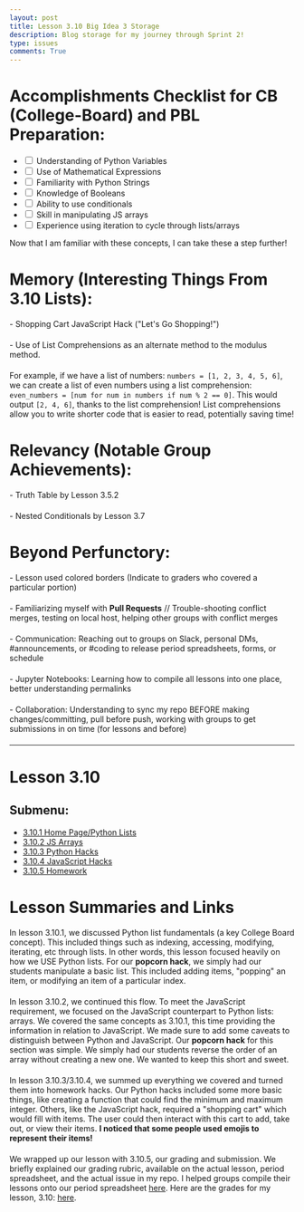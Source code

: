 ```yaml
---
layout: post
title: Lesson 3.10 Big Idea 3 Storage
description: Blog storage for my journey through Sprint 2!
type: issues
comments: True
---
```


<div>
    <style>
        p {
            margin-bottom: 20px; /* Adds space below each paragraph */
        }
        .center-image {
            display: block;          /* Make the image a block element */
            margin-left: auto;      /* Center the image */
            margin-right: auto;     /* Center the image */
            width: 50%;             /* Adjust width to make the image smaller */
            height: auto;           /* Keep the aspect ratio */
        }
    </style>
    <h1>Accomplishments Checklist for CB (College-Board) and PBL Preparation:</h1>
    <ul>
        <li><input type="checkbox" id="python_variables" /> <label for="python_variables">Understanding of Python Variables</label></li>
        <li><input type="checkbox" id="math_expressions" /> <label for="math_expressions">Use of Mathematical Expressions</label></li>
        <li><input type="checkbox" id="python_strings" /> <label for="python_strings">Familiarity with Python Strings</label></li>
        <li><input type="checkbox" id="booleans" /> <label for="booleans">Knowledge of Booleans</label></li>
        <li><input type="checkbox" id="conditionals" /> <label for="conditionals">Ability to use conditionals</label></li>
        <li><input type="checkbox" id="js_arrays" /> <label for="js_arrays">Skill in manipulating JS arrays</label></li>
        <li><input type="checkbox" id="iteration" /> <label for="iteration">Experience using iteration to cycle through lists/arrays</label></li>
    </ul>
    <p>Now that I am familiar with these concepts, I can take these a step further!</p>
    <h1>Memory (Interesting Things From 3.10 Lists):</h1>
    <p>- Shopping Cart JavaScript Hack ("Let's Go Shopping!")</p>
    <p>- Use of List Comprehensions as an alternate method to the modulus method.</p>
    <p>
        For example, if we have a list of numbers: <code>numbers = [1, 2, 3, 4, 5, 6]</code>, 
        we can create a list of even numbers using a list comprehension: 
        <code>even_numbers = [num for num in numbers if num % 2 == 0]</code>. 
        This would output <code>[2, 4, 6]</code>, thanks to the list comprehension! 
        List comprehensions allow you to write shorter code that is easier to read, potentially saving time!
    </p>
    <h1>Relevancy (Notable Group Achievements):</h1>
    <p>- Truth Table by Lesson 3.5.2</p>
    <p>- Nested Conditionals by Lesson 3.7</p>
    <h1>Beyond Perfunctory:</h1>
    <p>- Lesson used colored borders (Indicate to graders who covered a particular portion)</p>
    <p>- Familiarizing myself with <strong>Pull Requests</strong> // Trouble-shooting conflict merges, testing on local host, helping other groups with conflict merges</p>
    <p>- Communication: Reaching out to groups on Slack, personal DMs, #announcements, or #coding to release period spreadsheets, forms, or schedule</p>
    <p>- Jupyter Notebooks: Learning how to compile all lessons into one place, better understanding permalinks</p>
    <p>- Collaboration: Understanding to sync my repo BEFORE making changes/committing, pull before push, working with groups to get submissions in on time (for lessons and before)</p>
    <hr /> <!-- This creates a horizontal line -->
    <h1>Lesson 3.10</h1>
    <h2>Submenu:</h2>
    <ul>
        <li><a href="https://nighthawkcoders.github.io/portfolio_2025/csp/big-idea/p3/3-10-1">3.10.1 Home Page/Python Lists</a></li>
        <li><a href="https://nighthawkcoders.github.io/portfolio_2025/csp/big-idea/p3/3-10-2">3.10.2 JS Arrays</a></li>
        <li><a href="https://nighthawkcoders.github.io/portfolio_2025/csp/big-idea/p3/3-10-3">3.10.3 Python Hacks</a></li>
        <li><a href="https://nighthawkcoders.github.io/portfolio_2025/csp/big-idea/p3/3-10-4">3.10.4 JavaScript Hacks</a></li>
        <li><a href="https://nighthawkcoders.github.io/portfolio_2025/csp/big-idea/p3/3-10-5">3.10.5 Homework</a></li>
    </ul>
    <h1>Lesson Summaries and Links</h1>
    <p>In lesson 3.10.1, we discussed Python list fundamentals (a key College Board concept). This included things such as indexing, accessing, modifying, iterating, etc through lists. In other words, this lesson focused heavily on how we USE Python lists. For our <strong>popcorn hack</strong>, we simply had our students manipulate a basic list. This included adding items, "popping" an item, or modifying an item of a particular index.</p>
    <p>In lesson 3.10.2, we continued this flow. To meet the JavaScript requirement, we focused on the JavaScript counterpart to Python lists: arrays. We covered the same concepts as 3.10.1, this time providing the information in relation to JavaScript. We made sure to add some caveats to distinguish between Python and JavaScript. Our <strong>popcorn hack</strong> for this section was simple. We simply had our students reverse the order of an array without creating a new one. We wanted to keep this short and sweet.</p>
    <p>In lesson 3.10.3/3.10.4, we summed up everything we covered and turned them into homework hacks. Our Python hacks included some more basic things, like creating a function that could find the minimum and maximum integer. Others, like the JavaScript hack, required a "shopping cart" which would fill with items. The user could then interact with this cart to add, take out, or view their items. <strong>I noticed that some people used emojis to represent their items!</strong></p>
    <p>We wrapped up our lesson with 3.10.5, our grading and submission. We briefly explained our grading rubric, available on the actual lesson, period spreadsheet, and the actual issue in my repo. I helped groups compile their lessons onto our period spreadsheet <a href="https://docs.google.com/spreadsheets/d/1eHGWIXPmFyhhdkjCYhULZZxweWrCLLZLY0NlReUTi7c/edit?gid=0#gid=0">here</a>. Here are the grades for my lesson, 3.10: <a href="https://docs.google.com/spreadsheets/d/1a1gVjMEjLDGlVRedr-MDaDk8EmUDFdqfIUeOOetPlC0/edit?gid=798569963#gid=798569963">here</a>.</p>
</div>
